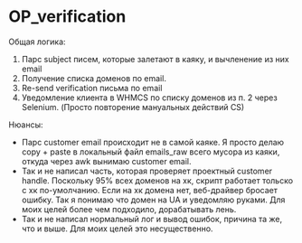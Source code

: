 # OP_verification

Общая логика:

1. Парс subject писем, которые залетают в каяку, и вычленение из них email
2. Получение списка доменов по email.
3. Re-send verification письма по email
4. Уведомление клиента в WHMCS по списку доменов из п. 2 через Selenium. (Просто повторение мануальных действий CS)

Нюансы:
- Парс customer email происходит не в самой каяке. Я просто делаю copy + paste в локальный файл emails_raw всего мусора из каяки, откуда через awk вынимаю customer email.
- Так и не написал часть, которая проверяет проектный customer handle. Поскольку 95% всех доменов на хк, скрипт работает тольско с хк по-умолчанию. Если на хк домена нет, веб-драйвер бросает ошибку. Так я понимаю что домен на UA и уведомляю руками. Для моих целей более чем подходило, дорабатывать лень.
- Так и не написал нормальный лог и вывод ошибок, причина та же, что и выше. Для моих целей это несущественно.
